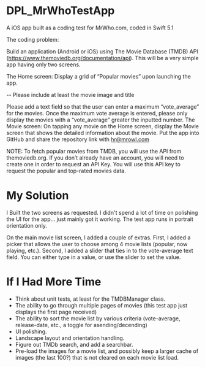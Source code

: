 # DPL_MrWhoTestApp
A iOS app built as a coding test for MrWho.com, coded in Swift 5.1

The coding problem:

Build an application (Android or iOS) using The Movie Database (TMDB) API (https://www.themoviedb.org/documentation/api). This will be a very simple app having only two screens.

The Home screen:
Display a grid of “Popular movies” upon launching the app.

-- Please include at least the movie image and title

Please add a text field so that the user can enter a maximum “vote_average” for the movies. Once the maximum vote average is entered, please only display the movies with a “vote_average” greater the inputted number.
The Movie screen:
On tapping any movie on the Home screen, display the Movie screen that shows the detailed information about the movie.
Put the app into GitHub and share the repository link with hr@mrowl.com

NOTE: To fetch popular movies from TMDB, you will use the API from themoviedb.org. If you don’t already have an account, you will need to create one in order to request an API Key. You will use this API key to request the popular and top-rated movies data.

# My Solution
I Built the two screens as requested. I didn't spend a lot of time on polishing the UI for the app... just mainly got it working. The test app runs in portrait orientation only.

On the main movie list screen, I added a couple of extras. First, I added a picker that allows the user to choose among 4 movie lists (popular, now playing, etc.). Second, I added a slider that ties in to the vote-average text field. You can either type in a value, or use the slider to set the value.

# If I Had More Time
- Think about unit tests, at least for the TMDBManager class.
- The ability to go through multiple pages of movies (this test app just displays the first page received)
- The ability to sort the movie list by various criteria (vote-average, release-date, etc., a toggle for asending/decending)
- UI polishing.
- Landscape layout and orientation handling.
- Figure out TMDb search, and add a searchbar.
- Pre-load the images for a movie list, and possibly keep a larger cache of images (the last 100?) that is not cleared on each movie list load.
